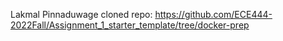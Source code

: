 Lakmal Pinnaduwage cloned repo: https://github.com/ECE444-2022Fall/Assignment_1_starter_template/tree/docker-prep